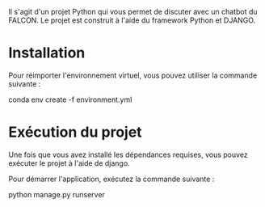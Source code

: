 Il s'agit d'un projet Python qui vous permet de discuter avec un chatbot du FALCON. Le projet est construit à l'aide du framework Python et DJANGO.


# Installation
Pour réimporter l'environnement virtuel, vous pouvez utiliser la commande suivante :

conda env create -f environment.yml

# Exécution du projet
Une fois que vous avez installé les dépendances requises, vous pouvez exécuter le projet à l'aide de django. 

Pour démarrer l'application, exécutez la commande suivante :

python manage.py runserver
